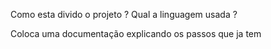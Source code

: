 Como esta divido o projeto ?
Qual a linguagem usada ? 

Coloca uma documentação explicando os passos que ja tem 
